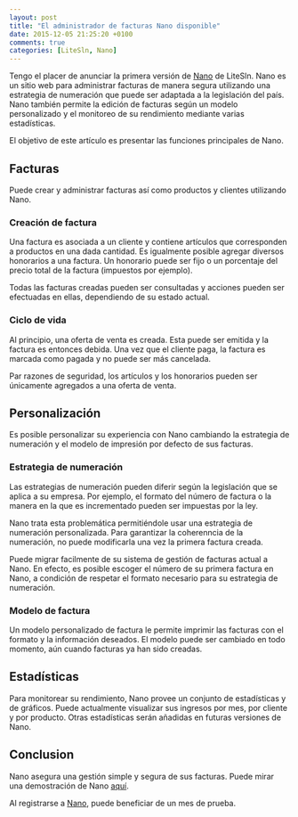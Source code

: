 ```yaml
---
layout: post
title: "El administrador de facturas Nano disponible"
date: 2015-12-05 21:25:20 +0100
comments: true
categories: [LiteSln, Nano]
---
```

Tengo el placer de anunciar la primera versión de [Nano](https://nano.litesln.com) de LiteSln. Nano es un sitio web  para administrar facturas de manera segura utilizando una estrategia de numeración que puede ser adaptada a la legislación del país. Nano también permite la edición de facturas según un modelo personalizado y el monitoreo de su rendimiento mediante varias estadísticas.

El objetivo de este artículo es presentar las funciones principales de Nano.

<!-- more -->

## Facturas

Puede crear y administrar facturas así como productos y clientes utilizando Nano.

### Creación de factura

Una factura es asociada a un cliente y contiene artículos que corresponden a productos en una dada cantidad. Es igualmente posible agregar diversos honorarios a una factura. Un honorario puede ser fijo o un porcentaje del precio total de la factura (impuestos por ejemplo).

Todas las facturas creadas pueden ser consultadas y acciones pueden ser efectuadas en ellas, dependiendo de su estado  actual.

### Ciclo de vida

Al principio, una oferta de venta es creada. Esta puede ser emitida y la factura es entonces debida. Una vez que el cliente paga, la factura es marcada como pagada y no puede ser más cancelada.

Par razones de seguridad, los artículos y los honorarios pueden ser únicamente agregados a una oferta de venta.

## Personalización

Es posible personalizar su experiencia con Nano cambiando la estrategia de numeración y el modelo de impresión por defecto de sus facturas.

### Estrategia de numeración

Las estrategias de numeración pueden diferir según la legislación que se aplica a su empresa. Por ejemplo, el formato del número de factura o la manera en la que es incrementado pueden ser impuestas por la ley.

Nano trata esta problemática permitiéndole usar una estrategia de numeración personalizada. Para garantizar la coherenncia de la numeración, no puede modificarla una vez la primera factura creada.

Puede migrar facilmente de su sistema de gestión de facturas actual a Nano. En efecto, es posible escoger el número de su primera factura en Nano, a condición de respetar el formato necesario para su estrategia de numeración.

### Modelo de factura

Un modelo personalizado de factura le permite imprimir las facturas con el formato y la información deseados. El modelo puede ser cambiado en todo momento, aún cuando facturas ya han sido creadas.

## Estadísticas

Para monitorear su rendimiento, Nano provee un conjunto de estadísticas y de gráficos. Puede actualmente visualizar sus ingresos por mes, por cliente y por producto. Otras estadísticas serán añadidas en futuras versiones de Nano.

## Conclusion

Nano asegura una gestión simple y segura de sus facturas. Puede mirar una demostración de Nano [aquí](https://www.youtube.com/watch?v=jWs6Qh3xLKY).

Al registrarse a [Nano](https://nano.litesln.com), puede beneficiar de un mes de prueba.